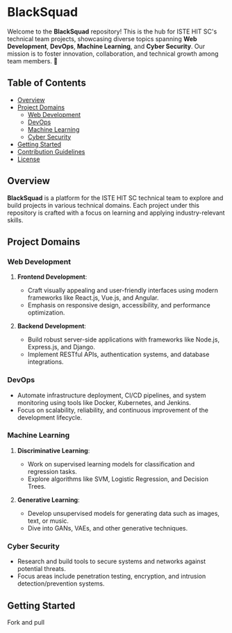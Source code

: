 # BlackSquad

Welcome to the **BlackSquad** repository! This is the hub for ISTE HIT SC's technical team projects, showcasing diverse topics spanning **Web Development**, **DevOps**, **Machine Learning**, and **Cyber Security**. Our mission is to foster innovation, collaboration, and technical growth among team members. 🚀

## Table of Contents

- [Overview](#overview)
- [Project Domains](#project-domains)
  - [Web Development](#web-development)
  - [DevOps](#devops)
  - [Machine Learning](#machine-learning)
  - [Cyber Security](#cyber-security)
- [Getting Started](#getting-started)
- [Contribution Guidelines](#contribution-guidelines)
- [License](#license)

## Overview

**BlackSquad** is a platform for the ISTE HIT SC technical team to explore and build projects in various technical domains. Each project under this repository is crafted with a focus on learning and applying industry-relevant skills.

## Project Domains

### Web Development

1. **Frontend Development**:

   - Craft visually appealing and user-friendly interfaces using modern frameworks like React.js, Vue.js, and Angular.
   - Emphasis on responsive design, accessibility, and performance optimization.

2. **Backend Development**:
   - Build robust server-side applications with frameworks like Node.js, Express.js, and Django.
   - Implement RESTful APIs, authentication systems, and database integrations.

### DevOps

- Automate infrastructure deployment, CI/CD pipelines, and system monitoring using tools like Docker, Kubernetes, and Jenkins.
- Focus on scalability, reliability, and continuous improvement of the development lifecycle.

### Machine Learning

1. **Discriminative Learning**:

   - Work on supervised learning models for classification and regression tasks.
   - Explore algorithms like SVM, Logistic Regression, and Decision Trees.

2. **Generative Learning**:
   - Develop unsupervised models for generating data such as images, text, or music.
   - Dive into GANs, VAEs, and other generative techniques.

### Cyber Security

- Research and build tools to secure systems and networks against potential threats.
- Focus areas include penetration testing, encryption, and intrusion detection/prevention systems.

## Getting Started

Fork and pull
